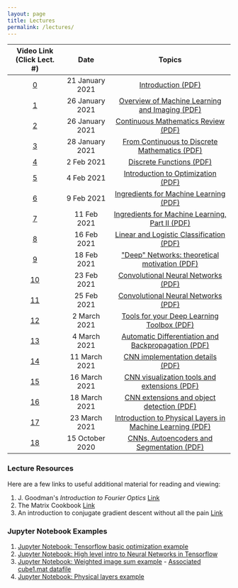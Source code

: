 ```yaml
---
layout: page
title: Lectures
permalink: /lectures/
---
```

| Video Link (Click Lect. #)                       | Date         |  Topics             
|:---------------------------:|:------------:|:-------------------:
|[0](https://www.dropbox.com/s/4l7s1abmdwx7arp/lecture_0.mp4?dl=0)|21 January 2021|[Introduction (PDF)](/lectures/lecture_0_introduction.pdf)
|[1](https://www.dropbox.com/s/097cu0g2zrleit3/lecture_1.mp4?dl=0)|26 January 2021|[Overview of Machine Learning and Imaging (PDF)](/lectures/lecture_1_ML-Imaging_Summary_final.pdf)
|[2](https://www.dropbox.com/s/097cu0g2zrleit3/lecture_1.mp4?dl=0)|26  January 2021|[Continuous Mathematics Review (PDF)](/lectures/lecture_2_math_continuous.pdf)
|[3](https://www.dropbox.com/s/0hcgbh5paajygaz/lecture_2.mp4?dl=0)|28 January 2021|[From Continuous to Discrete Mathematics (PDF)](/lectures/lecture_3_continuous_discrete_math.pdf)
|[4](https://www.dropbox.com/s/5x45xmkldccd6s4/lecture_3.mp4?dl=0)|2 Feb 2021|[Discrete Functions (PDF)](/lectures/lecture_4_math_discrete.pdf)
|[5](https://www.dropbox.com/s/y10stidpk4uy71o/lecture_4.mp4?dl=0)|4 Feb 2021|[Introduction to Optimization (PDF)](/lectures/lecture_5_intro_optimization.pdf)
|[6](https://www.dropbox.com/s/zzajk6vmt1xpoyn/lecture_5.mp4?dl=0)|9 Feb 2021|[Ingredients for Machine Learning (PDF)](/lectures/lecture_6_optimization-to-ML.pdf)
|[7](https://www.dropbox.com/s/yx7akjznubhr0zf/lecture_6.mp4?dl=0)|11 Feb 2021|[Ingredients for Machine Learning, Part II (PDF)](/lectures/lecture_6_optimization-to-ML.pdf)
|[8](https://www.dropbox.com/s/73uvnmoy6uz5iyj/lecture_7.mp4?dl=0)|16 Feb 2021|[Linear and Logistic Classification (PDF)](/lectures/lecture_7_ML-principles.pdf)
|[9](https://www.dropbox.com/s/gnj8bfzcgb4upsu/lecture_8.mp4?dl=0)|18 Feb 2021|["Deep" Networks: theoretical motivation (PDF)](/lectures/lecture_8_ML_Theory.pdf)
|[10](https://www.dropbox.com/s/9vnx6r1vjdcqi7q/lecture_9.mp4?dl=0)|23 Feb 2021|[Convolutional Neural Networks (PDF)](/lectures/lecture_9_intro_to_CNN's.pdf)
|[11](https://www.dropbox.com/s/yhaweum3sjl3crh/lecture_10.mp4?dl=0)|25 Feb 2021|[Convolutional Neural Networks (PDF)](/lectures/lecture_9_intro_to_CNN's.pdf)
|[12](https://www.dropbox.com/s/k9ld3zkmsyioyvl/lecture_11.mp4?dl=0)|2 March 2021|[Tools for your Deep Learning Toolbox (PDF)](/lectures/lecture_10_useful_DL_tools.pdf)
|[13](https://www.dropbox.com/s/psvf4qh3952trms/lecture_12.mp4?dl=0)|4 March 2021|[Automatic Differentiation and Backpropagation (PDF)](/lectures/lecture_11_Backpropagation.pdf)
|[14](https://www.dropbox.com/s/zksaootrsvh6lfx/lecture_13.mp4?dl=0)|11 March 2021|[CNN implementation details (PDF)](/lectures/lecture_12_CNNs_practical_tips.pdf)
|[15](https://www.dropbox.com/s/mkicv5i5l50prgh/lecture_14.mp4?dl=0)|16 March 2021|[CNN visualization tools and extensions (PDF)](/lectures/lecture_13_CNN-visualization-extensions.pdf)
|[16](https://www.dropbox.com/s/0nhauy3yyvoppka/lecture_15.mp4?dl=0)|18 March 2021|[CNN extensions and object detection (PDF)](/lectures/lecture_14a_object_detection_segmentation.pdf)
|[17](https://www.dropbox.com/s/jws3nq94m5ni18p/lecture_16.mp4?dl=0)|23 March 2021|[Introduction to Physical Layers in Machine Learning (PDF)](/lectures/lecture_15_intro_physical_CNNs.pdf)
|[18](https://www.dropbox.com/)|15 October 2020|[CNNs, Autoencoders and Segmentation (PDF)](/lectures/lecture_16_segmentation.pdf)

<!--
|[19](https://www.dropbox.com/s/15xv22ar3o51me1/lecture_16.mp4?dl=0)|20 October 2020|[Introduction to Fourier Optics (PDF)](/lectures/lecture_16_intro_Fourier_optics.pdf)
|[20](https://www.dropbox.com/s/g7hnd3ygy39b681/lecture_20.mp4?dl=0)|22 October 2020|[Coherent Physical Layers and Layer Guidelines (PDF)](/lectures/lecture_20_coherent_physical_layers_and_guidelines.pdf)
|[21](https://www.dropbox.com/s/t9uto5hqbfv7sz4/lecture_21.mp4?dl=0)|27 October 2020|[Published Physical CNN Examples and Ethics (PDF)](/lectures/lecture_21_PhysicalCNN_examples.pdf)
|[22](https://www.dropbox.com/s/6gblb7aq3kaqnar/lecture_22.mp4?dl=0)|29 October 2020|[Recurrent Neural Networks (PDF)](/lectures/lecture_22_RNNs.pdf)
|[23](https://www.dropbox.com/s/tuiy9bj8s30a5k5/lecture_23.mp4?dl=0)|5 November 2020|[Generative Models (PDF)](/lectures/lecture_23_generative_adversarial.pdf)
|[24](https://www.dropbox.com/s/gystg2vjp4n6ljl/lecture_24.mp4?dl=0)|10 November 2020|[Reinforcement Learning (PDF)](/lectures/lecture_24_reinforcement_learning.pdf)
|[25](https://www.dropbox.com/s/xhjuh1ushxmv8uu/lecture_25.mp4?dl=0)|12 November 2020|[Machine Learning + Imaging Review (PDF)](/lectures/lecture_25_future_directions_new.pdf)
-->


### Lecture Resources
Here are a few links to useful additional material for reading and viewing:
1. J. Goodman's *Introduction to Fourier Optics* [Link](https://www.dropbox.com/s/klavsxm4l7jbnyh/Introduction%20to%20Fourier%20Optics%202nd%20-%20J.%20Goodman.pdf?dl=0)
2. The Matrix Cookbook [Link](https://www.math.uwaterloo.ca/~hwolkowi/matrixcookbook.pdf)
3. An introduction to conjugate gradient descent without all the pain [Link](https://www.cs.cmu.edu/~quake-papers/painless-conjugate-gradient.pdf)


### Jupyter Notebook Examples
1. [Jupyter Notebook: Tensorflow basic optimization example](/data/basic_tensorflow_eager_example.ipynb)
2. [Jupyter Notebook: High level intro to Neural Networks in Tensorflow](/data/high_level_tf_intro.ipynb)
3. [Jupyter Notebook: Weighted image sum example](/data/weighted_image_sum_example.ipynb) - [Associated cube1.mat datafile](/data/cube1.mat)
4. [Jupyter Notebook: Physical layers example](/data/physical_layers_example.ipynb)

<!--
5. [Jupyter Notebook: A simple Autoencoder in Tensorflow/Keras](/data/Simple_Autoencoder.ipynb)
6. [Jupyter Notebook: GAN example](https://colab.research.google.com/github/tensorflow/gan/blob/master/tensorflow_gan/examples/colab_notebooks/tfgan_tutorial.ipynb)
-->

